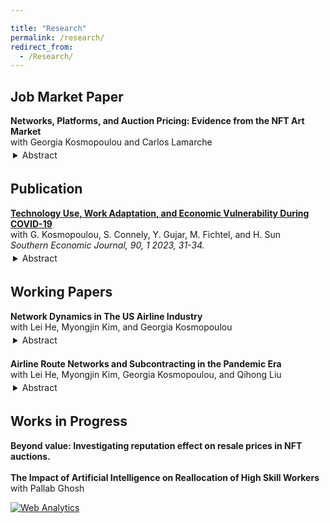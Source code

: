 ```yaml
---

title: "Research"
permalink: /research/
redirect_from: 
  - /Research/
---
```

<html>
<head>
<style>
details > summary {
  padding: 4px;
}
details > p {
  padding: 4px;
  margin: 0;
}
</style>
</head>
<body>
<h2>Job Market Paper</h2>
<b>Networks, Platforms, and Auction Pricing: Evidence from the NFT Art Market</b><br>
with Georgia Kosmopoulou and Carlos Lamarche
<details>
  <summary>Abstract</summary>
  <p align="justify" >In this paper, we study the Non-fungible Token (NFT) art marketplace to gain insights into how trading networks, platform connections, and social media interactions impact prices. We focus on the interdependence among artists, collectors, and sellers, each with varying levels of influence and visibility. Our findings reveal differential effects on the price distribution: for lower-valued NFTs, seller trading networks primarily dictate prices, whereas for higher-valued NFTs, the influence of platform connections, specifically popularity, emerges as a critical pricing factor. Buyers often perceive extensive trading networks as validation for higher bids, while involvement in the platform community and social media interactions appear to have no bearing on prices. Our research underscores that in decentralized markets, the power to set prices rests to a large extent with trading networks and platform connections, while their relative influence varies based on the NFT's value.</p>
</details>



<!-- publication -->
<h2>Publication</h2>  
<a href="https://doi.org/10.1002/soej.12634"><b>Technology Use, Work Adaptation, and Economic Vulnerability During COVID-19</b></a> <br>
with G. Kosmopoulou, S. Connely, Y. Gujar, M. Fichtel, and H. Sun <br>
<i>Southern Economic Journal, 90, 1 2023, 31-34.</i>
<details>
  <summary>Abstract</summary>
  <p align="justify">We explore how technology use helped to cope with the stresses of social distancing during the pandemic contributing insights about the impact of work adaptation enabled by technology on economic vulnerability and resilience. Using a three-wave survey conducted across 10 states in the United States, we found evidence that a high level of technology use was linked to a greater chance of maintaining employment during the pandemic. We evaluate job retention as a function of an index based on the prevalence of information technology (IT) usage in the workplace and psychological and somatic well-being, controlling for technology use outside of the workplace, and socioeconomic and demographic characteristics.</p>
</details>
<h2>Working Papers</h2>
<b>Network Dynamics in The US Airline Industry</b><br>
with Lei He, Myongjin Kim, and Georgia Kosmopoulou
<details>
  <summary>Abstract</summary>
  <p align="justify">We study the evolution of subcontracting networks of airline carriers in the U.S. and the effect of COVID-19 on competition and cooperative behaviors in the airline industry. We show how shelter-in-place restrictions during the pandemic affected the market and altered the subcontracting networks of airlines. Using Bayesian estimation, we find the probability of link formation based on the rivals' network, past relationships, and types of service. Additionally, we examine the impact of shelter-in-place restrictions on the market exit decisions of regional airlines.</p>
</details>
<br>
<b>Airline Route Networks and Subcontracting in the Pandemic Era</b><br>
with Lei He, Myongjin Kim, Georgia Kosmopoulou, and Qihong Liu
<details>
  <summary>Abstract</summary>
  <p align="justify">We investigate the route network decisions made by airline carriers in the United States and the impact of pandemic-related restrictions on these networks. Our modeling approach enables us to examine airlines' decisions regarding the complete route network, instead of focusing on route choices at the market level. We estimate the likelihood of selecting a route network based on the past network, network of competitors, and characteristics of the routes.</p>
</details>
<h2>Works in Progress</h2>
<b>Beyond value: Investigating reputation effect on resale prices in NFT auctions.</b>
<br><br>
<b>The Impact of Artificial Intelligence on Reallocation of High Skill Workers</b><br>
with Pallab Ghosh

</body>
</html>



<!-- Default Statcounter code for JobMarketWebsite
https://kasrakhadem.github.io/ -->
<script type="text/javascript">
var sc_project=12933453; 
var sc_invisible=1; 
var sc_security="80c814b0"; 
</script>
<script type="text/javascript"
src="https://www.statcounter.com/counter/counter.js" async></script>
<noscript><div class="statcounter"><a title="Web Analytics"
href="https://statcounter.com/" target="_blank"><img class="statcounter"
src="https://c.statcounter.com/12933453/0/80c814b0/1/" alt="Web Analytics"
referrerPolicy="no-referrer-when-downgrade"></a></div></noscript>
<!-- End of Statcounter Code -->